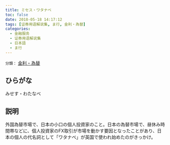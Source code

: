 ```yaml
---
title: ミセス・ワタナベ
toc: false
date: 2018-05-18 14:17:12
tags: [证券用语解说集, ま行, 金利・為替]
categories:
  - 金融服务
  - 证券用语解说集
  - 日本語
  - ま行
---
```


`分類：` [金利・為替](/tags/金利・為替/)

## ひらがな

みせす・わたなべ

## 説明

外国為替市場で、日本の小口の個人投資家のこと。日本の為替市場で、昼休み時間帯などに、個人投資家のFX取引が市場を動かす要因となったことがあり、日本の個人の代名詞として「ワタナベ」が英国で使われ始めたのがきっかけ。
